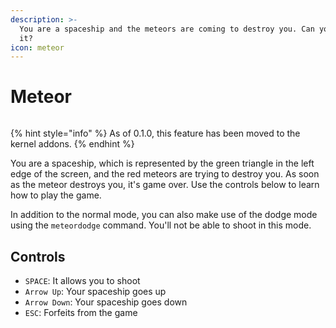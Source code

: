 ```yaml
---
description: >-
  You are a spaceship and the meteors are coming to destroy you. Can you save
  it?
icon: meteor
---
```


# Meteor

<figure><img src="https://github.com/Aptivi-Stable-Docs/nks-manual-0.1.0/blob/main/.gitbook/assets/008-meteor.png" alt=""><figcaption></figcaption></figure>

{% hint style="info" %}
As of 0.1.0, this feature has been moved to the kernel addons.
{% endhint %}

You are a spaceship, which is represented by the green triangle in the left edge of the screen, and the red meteors are trying to destroy you. As soon as the meteor destroys you, it's game over. Use the controls below to learn how to play the game.

In addition to the normal mode, you can also make use of the dodge mode using the `meteordodge` command. You'll not be able to shoot in this mode.

## Controls

* `SPACE`: It allows you to shoot
* `Arrow Up`: Your spaceship goes up
* `Arrow Down`: Your spaceship goes down
* `ESC`: Forfeits from the game
